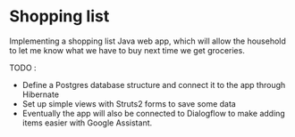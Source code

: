 # Shopping list

Implementing a shopping list Java web app, which will allow the household to let me know what we have to buy next time we get groceries.

TODO :
- Define a Postgres database structure and connect it to the app through Hibernate
- Set up simple views with Struts2 forms to save some data
- Eventually the app will also be connected to Dialogflow to make adding items easier with Google Assistant.
